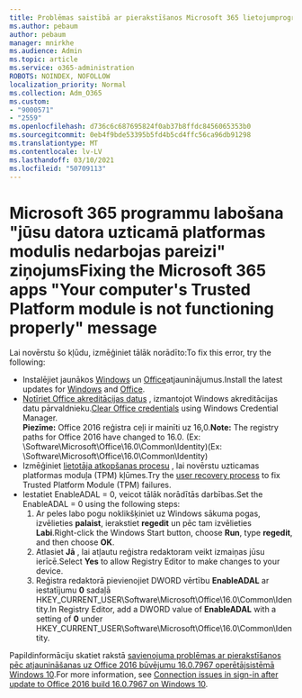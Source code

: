 ```yaml
---
title: Problēmas saistībā ar pierakstīšanos Microsoft 365 lietojumprogrammās
ms.author: pebaum
author: pebaum
manager: mnirkhe
ms.audience: Admin
ms.topic: article
ms.service: o365-administration
ROBOTS: NOINDEX, NOFOLLOW
localization_priority: Normal
ms.collection: Adm_O365
ms.custom:
- "9000571"
- "2559"
ms.openlocfilehash: d736c6c687695824f0ab37b8ffdc8456065353b0
ms.sourcegitcommit: 0eb4f9bde53395b5fd4b5cd4ffc56ca96db91298
ms.translationtype: MT
ms.contentlocale: lv-LV
ms.lasthandoff: 03/10/2021
ms.locfileid: "50709113"
---
```

# <a name="fixing-the-microsoft-365-apps-your-computers-trusted-platform-module-is-not-functioning-properly-message"></a><span data-ttu-id="73939-102">Microsoft 365 programmu labošana "jūsu datora uzticamā platformas modulis nedarbojas pareizi" ziņojums</span><span class="sxs-lookup"><span data-stu-id="73939-102">Fixing the Microsoft 365 apps "Your computer's Trusted Platform module is not functioning properly" message</span></span>

<span data-ttu-id="73939-103">Lai novērstu šo kļūdu, izmēģiniet tālāk norādīto:</span><span class="sxs-lookup"><span data-stu-id="73939-103">To fix this error, try the following:</span></span>

- <span data-ttu-id="73939-104">Instalējiet jaunākos [Windows](https://support.microsoft.com/help/4027667/windows-10-update) un [Office](https://support.office.com/article/update-office-and-your-computer-with-microsoft-update-2ab296f3-7f03-43a2-8e50-46de917611c5)atjauninājumus.</span><span class="sxs-lookup"><span data-stu-id="73939-104">Install the latest updates for [Windows](https://support.microsoft.com/help/4027667/windows-10-update) and [Office](https://support.office.com/article/update-office-and-your-computer-with-microsoft-update-2ab296f3-7f03-43a2-8e50-46de917611c5).</span></span>
- <span data-ttu-id="73939-105">[Notīriet Office akreditācijas datus](https://docs.microsoft.com/office/troubleshoot/office-suite-issues/another-account-already-signed-in#step-4-clear-cached-credentials-on-the-computer) , izmantojot Windows akreditācijas datu pārvaldnieku.</span><span class="sxs-lookup"><span data-stu-id="73939-105">[Clear Office credentials](https://docs.microsoft.com/office/troubleshoot/office-suite-issues/another-account-already-signed-in#step-4-clear-cached-credentials-on-the-computer) using Windows Credential Manager.</span></span><br/>
    <span data-ttu-id="73939-106">**Piezīme:** Office 2016 reģistra ceļi ir mainīti uz 16,0.</span><span class="sxs-lookup"><span data-stu-id="73939-106">**Note:** The registry paths for Office 2016 have changed to 16.0.</span></span> <span data-ttu-id="73939-107">(Ex: \Software\Microsoft\Office\16.0\Common\Identity\)</span><span class="sxs-lookup"><span data-stu-id="73939-107">(Ex: \Software\Microsoft\Office\16.0\Common\Identity\)</span></span>
- <span data-ttu-id="73939-108">Izmēģiniet [lietotāja atkopšanas procesu](https://docs.microsoft.com/office365/troubleshoot/administration/connection-issue-when-sign-in-office-2016#symptom-2) , lai novērstu uzticamas platformas moduļa (TPM) kļūmes.</span><span class="sxs-lookup"><span data-stu-id="73939-108">Try the [user recovery process](https://docs.microsoft.com/office365/troubleshoot/administration/connection-issue-when-sign-in-office-2016#symptom-2) to fix Trusted Platform Module (TPM) failures.</span></span>
- <span data-ttu-id="73939-109">Iestatiet EnableADAL = 0, veicot tālāk norādītās darbības.</span><span class="sxs-lookup"><span data-stu-id="73939-109">Set the EnableADAL = 0 using the following steps:</span></span>  
    1. <span data-ttu-id="73939-110">Ar peles labo pogu noklikšķiniet uz Windows sākuma pogas, izvēlieties **palaist**, ierakstiet **regedit** un pēc tam izvēlieties **Labi**.</span><span class="sxs-lookup"><span data-stu-id="73939-110">Right-click the Windows Start button, choose **Run**, type **regedit**, and then choose **OK**.</span></span>
    2. <span data-ttu-id="73939-111">Atlasiet **Jā** , lai atļautu reģistra redaktoram veikt izmaiņas jūsu ierīcē.</span><span class="sxs-lookup"><span data-stu-id="73939-111">Select **Yes** to allow Registry Editor to make changes to your device.</span></span>
    3. <span data-ttu-id="73939-112">Reģistra redaktorā pievienojiet DWORD vērtību **EnableADAL** ar iestatījumu **0** sadaļā HKEY_CURRENT_USER\Software\Microsoft\Office\16.0\Common\Identity.</span><span class="sxs-lookup"><span data-stu-id="73939-112">In Registry Editor, add a DWORD value of **EnableADAL** with a setting of **0** under HKEY_CURRENT_USER\Software\Microsoft\Office\16.0\Common\Identity.</span></span>

<span data-ttu-id="73939-113">Papildinformāciju skatiet rakstā [savienojuma problēmas ar pierakstīšanos pēc atjaunināšanas uz Office 2016 būvējumu 16.0.7967 operētājsistēmā Windows 10](https://docs.microsoft.com/office365/troubleshoot/administration/connection-issue-when-sign-in-office-2016).</span><span class="sxs-lookup"><span data-stu-id="73939-113">For more information, see [Connection issues in sign-in after update to Office 2016 build 16.0.7967 on Windows 10](https://docs.microsoft.com/office365/troubleshoot/administration/connection-issue-when-sign-in-office-2016).</span></span>